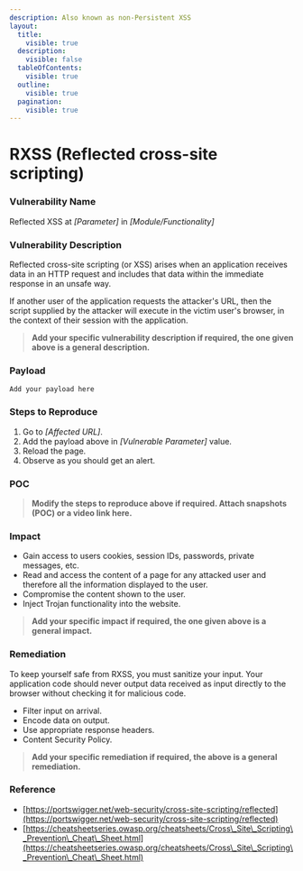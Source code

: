 ```yaml
---
description: Also known as non-Persistent XSS
layout:
  title:
    visible: true
  description:
    visible: false
  tableOfContents:
    visible: true
  outline:
    visible: true
  pagination:
    visible: true
---
```


# **RXSS (Reflected cross-site scripting)**

### **Vulnerability Name**

Reflected XSS at _\[Parameter]_ in _\[Module/Functionality]_

### **Vulnerability Description**

Reflected cross-site scripting (or XSS) arises when an application receives data in an HTTP request and includes that data within the immediate response in an unsafe way.

If another user of the application requests the attacker's URL, then the script supplied by the attacker will execute in the victim user's browser, in the context of their session with the application.

> **Add your specific vulnerability description if required, the one given above is a general description.**

### **Payload**

```
Add your payload here
```

### **Steps to Reproduce**

1. Go to _\[Affected URL]_.
2. Add the payload above in _\[Vulnerable Parameter]_ value.
3. Reload the page.
4. Observe as you should get an alert.

### **POC**

> **Modify the steps to reproduce above if required. Attach snapshots (POC) or a video link here.**

### **Impact**

* Gain access to users cookies, session IDs, passwords, private messages, etc.
* Read and access the content of a page for any attacked user and therefore all the information displayed to the user.
* Compromise the content shown to the user.
* Inject Trojan functionality into the website.

> **Add your specific impact if required, the one given above is a general impact.**

### **Remediation**

To keep yourself safe from RXSS, you must sanitize your input. Your application code should never output data received as input directly to the browser without checking it for malicious code.

* Filter input on arrival.
* Encode data on output.
* Use appropriate response headers.
* Content Security Policy.

> **Add your specific remediation if required, the above is a general remediation.**

### **Reference**

* [https://portswigger.net/web-security/cross-site-scripting/reflected](https://portswigger.net/web-security/cross-site-scripting/reflected)
* [https://cheatsheetseries.owasp.org/cheatsheets/Cross\_Site\_Scripting\_Prevention\_Cheat\_Sheet.html](https://cheatsheetseries.owasp.org/cheatsheets/Cross\_Site\_Scripting\_Prevention\_Cheat\_Sheet.html)
